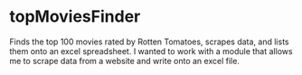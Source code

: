# topMoviesFinder

Finds the top 100 movies rated by Rotten Tomatoes, scrapes data, and lists them onto an excel spreadsheet.
I wanted to work with a module that allows me to scrape data from a website and write onto an excel file.
